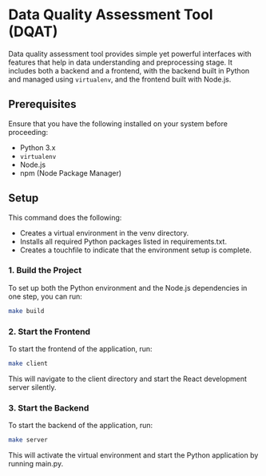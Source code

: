 # Data Quality Assessment Tool (DQAT)

Data quality assessment tool provides simple yet powerful interfaces with features that help in data understanding and preprocessing stage. It includes both a backend and a frontend, with the backend built in Python and managed using `virtualenv`, and the frontend built with Node.js.

## Prerequisites

Ensure that you have the following installed on your system before proceeding:

- Python 3.x
- `virtualenv`
- Node.js
- npm (Node Package Manager)

## Setup

This command does the following:
- Creates a virtual environment in the venv directory.
- Installs all required Python packages listed in requirements.txt.
- Creates a touchfile to indicate that the environment setup is complete.

### 1. Build the Project
To set up both the Python environment and the Node.js dependencies in one step, you can run:

```bash
make build
```


### 2. Start the Frontend
To start the frontend of the application, run:

```bash
make client
```
This will navigate to the client directory and start the React development server silently.

### 3. Start the Backend
To start the backend of the application, run:

```bash
make server
```
This will activate the virtual environment and start the Python application by running main.py.